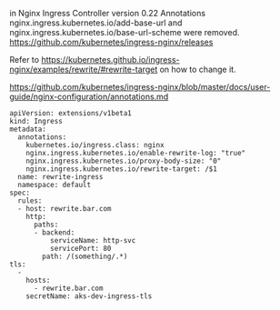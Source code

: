 
in Nginx Ingress Controller version 0.22 Annotations nginx.ingress.kubernetes.io/add-base-url and nginx.ingress.kubernetes.io/base-url-scheme were removed.
https://github.com/kubernetes/ingress-nginx/releases

Refer to https://kubernetes.github.io/ingress-nginx/examples/rewrite/#rewrite-target on how to change it.

https://github.com/kubernetes/ingress-nginx/blob/master/docs/user-guide/nginx-configuration/annotations.md

```
apiVersion: extensions/v1beta1
kind: Ingress
metadata:
  annotations:
    kubernetes.io/ingress.class: nginx
    nginx.ingress.kubernetes.io/enable-rewrite-log: "true"
    nginx.ingress.kubernetes.io/proxy-body-size: "0"
    nginx.ingress.kubernetes.io/rewrite-target: /$1
  name: rewrite-ingress
  namespace: default
spec:
  rules:
  - host: rewrite.bar.com
    http:
      paths:
      - backend:
          serviceName: http-svc
          servicePort: 80
        path: /(something/.*)
tls:
  -
    hosts:
      - rewrite.bar.com
    secretName: aks-dev-ingress-tls
```
